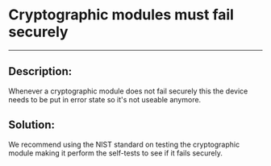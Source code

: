 # Cryptographic modules must fail securely
-------

## Description:

Whenever a cryptographic module does not fail securely this the device needs to be put in
error state so it's not useable anymore.

## Solution:

We recommend using the NIST standard on testing the cryptographic module making it perform
the self-tests to see if it fails securely.
